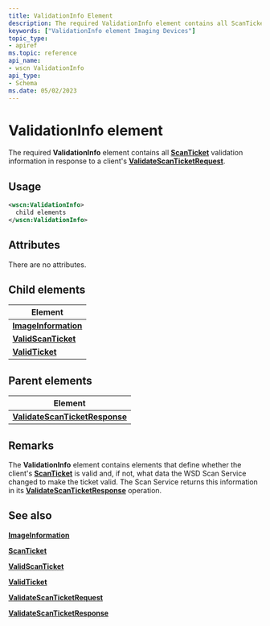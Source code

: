 ```yaml
---
title: ValidationInfo Element
description: The required ValidationInfo element contains all ScanTicket validation information in response to a client's ValidateScanTicketRequest.
keywords: ["ValidationInfo element Imaging Devices"]
topic_type:
- apiref
ms.topic: reference
api_name:
- wscn ValidationInfo
api_type:
- Schema
ms.date: 05/02/2023
---
```


# ValidationInfo element

The required **ValidationInfo** element contains all [**ScanTicket**](scanticket.md) validation information in response to a client's [**ValidateScanTicketRequest**](validatescanticketrequest.md).

## Usage

```xml
<wscn:ValidationInfo>
  child elements
</wscn:ValidationInfo>
```

## Attributes

There are no attributes.

## Child elements

| Element |
|--|
| [**ImageInformation**](imageinformation.md) |
| [**ValidScanTicket**](validscanticket.md) |
| [**ValidTicket**](validticket.md) |

## Parent elements

| Element |
|--|
| [**ValidateScanTicketResponse**](validatescanticketresponse.md) |

## Remarks

The **ValidationInfo** element contains elements that define whether the client's [**ScanTicket**](scanticket.md) is valid and, if not, what data the WSD Scan Service changed to make the ticket valid. The Scan Service returns this information in its [**ValidateScanTicketResponse**](validatescanticketresponse.md) operation.

## See also

[**ImageInformation**](imageinformation.md)

[**ScanTicket**](scanticket.md)

[**ValidScanTicket**](validscanticket.md)

[**ValidTicket**](validticket.md)

[**ValidateScanTicketRequest**](validatescanticketrequest.md)

[**ValidateScanTicketResponse**](validatescanticketresponse.md)
